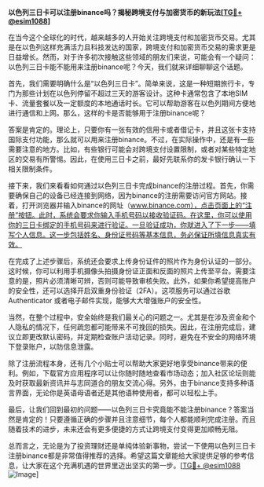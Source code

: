 **以色列三日卡可以注册binance吗？揭秘跨境支付与加密货币的新玩法[[TG💪+ @esim1088](https://t.me/s/esim1088)]**

在当今这个全球化的时代，越来越多的人开始关注跨境支付和加密货币交易。尤其是在以色列这样充满活力且科技发达的国家，跨境支付和加密货币交易的需求更是日益增长。然而，对于许多初次接触这些领域的朋友们来说，可能会有一个疑问：以色列三日卡能不能用来注册binance呢？今天，我们就来详细聊聊这个话题。

首先，我们需要明确什么是“以色列三日卡”。简单来说，这是一种短期旅行卡，专门为那些计划在以色列停留不超过三天的游客设计。这种卡通常包含了本地SIM卡、流量套餐以及一定额度的本地通话时长。它可以帮助游客在以色列期间方便地进行通信和上网。那么，这样的卡是否能够用于注册binance呢？

答案是肯定的。理论上，只要你有一张有效的信用卡或者借记卡，并且这张卡支持国际支付功能，那么就可以用来注册binance。不过，在实际操作中，还是有一些需要注意的地方。比如，有些银行可能会对跨境支付设置限制，或者对某些特定地区的交易有所警惕。因此，在使用三日卡之前，最好先联系你的发卡银行确认一下相关限制条件。

接下来，我们来看看如何通过以色列三日卡完成binance的注册过程。首先，你需要确保自己的设备已经连接到网络，因为binance的注册需要访问官方网站。接着，打开浏览器并输入binance的网址（www.binance.com），点击页面上的“注册”按钮。此时，系统会要求你输入手机号码以接收验证码。在这里，你可以使用你的三日卡绑定的手机号码来进行验证。一旦验证成功，你就进入了下一步——填写个人信息。这一步包括姓名、身份证号码等基本信息，务必保证所填信息真实有效。

在完成了上述步骤后，系统还会要求上传身份证件的照片作为身份认证的一部分。这时候，你可以利用手机摄像头拍摄身份证正面和反面的照片上传至平台。需要注意的是，照片必须清晰可辨，否则可能导致审核失败。此外，如果你希望提高账户的安全性，还可以选择开启双重身份验证（2FA）。这项服务可以通过谷歌 Authenticator 或者电子邮件实现，能够大大增强账户的安全性。

当然，在整个过程中，安全始终是我们最关心的问题之一。尤其是在涉及资金和个人隐私的情况下，任何疏忽都可能带来不可挽回的损失。因此，在注册完成后，建议立即更改默认密码，并定期检查账户活动记录。同时，避免在不安全的网络环境下登录账户，以防信息泄露。

除了注册流程本身，还有几个小贴士可以帮助大家更好地享受binance带来的便利。例如，下载官方应用程序可以让你随时随地查看市场动态；加入社区论坛则能及时获取最新资讯并与志同道合的朋友交流心得。另外，由于binance支持多种语言界面，无论你是英语母语者还是其他语种使用者，都可以轻松上手。

最后，让我们回到最初的问题——以色列三日卡究竟能不能注册binance？答案当然是肯定的！只要遵循正确的步骤并且注意细节，每个人都能顺利完成注册。而且随着技术的进步，未来还会有更多便捷的方式让跨境支付变得更加顺畅无阻。

总而言之，无论是为了投资理财还是单纯体验新事物，尝试一下使用以色列三日卡注册binance都是非常值得推荐的选择。希望这篇文章能给大家提供足够的参考信息，让大家在这个充满机遇的世界里迈出坚实的第一步。[[TG💪+ @esim1088](https://t.me/s/esim1088) ![Image](https://i.postimg.cc/4NQfJmqS/Snipaste-2025-05-13-00-14-12.png)]